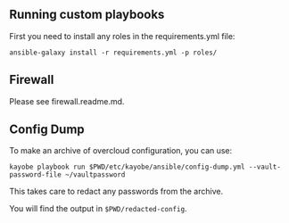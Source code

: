 Running custom playbooks
------------------------

First you need to install any roles in the requirements.yml file:

```
ansible-galaxy install -r requirements.yml -p roles/
```

Firewall
--------

Please see firewall.readme.md.


Config Dump
--------------

To make an archive of overcloud configuration, you can use:

`kayobe playbook run $PWD/etc/kayobe/ansible/config-dump.yml --vault-password-file ~/vaultpassword`

This takes care to redact any passwords from the archive.

You will find the output in `$PWD/redacted-config`.

